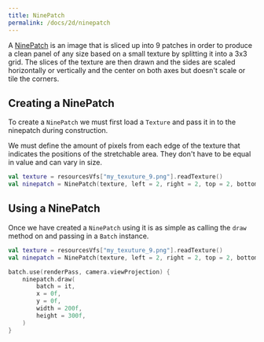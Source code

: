 ```yaml
---
title: NinePatch
permalink: /docs/2d/ninepatch
---
```


A [NinePatch](https://github.com/littlektframework/littlekt/blob/master/core/src/commonMain/kotlin/com/lehaine/littlekt/graphics/NinePatch.kt) is an image that is sliced up into 9 patches in order to produce a clean panel of any size based on a small texture by splitting it into a 3x3 grid. The slices of the texture are then drawn and the sides are scaled horizontally or vertically and the center on both axes but doesn't scale or tile the corners.

## Creating a NinePatch

To create a `NinePatch` we must first load a `Texture` and pass it in to the ninepatch during construction.

We must define the amount of pixels from each edge of the texture that indicates the positions of the stretchable area. They don't have to be equal in value and can vary in size.

```kotlin
val texture = resourcesVfs["my_texuture_9.png"].readTexture()
val ninepatch = NinePatch(texture, left = 2, right = 2, top = 2, bottom = 2)
```

## Using a NinePatch

Once we have created a `NinePatch` using it is as simple as calling the `draw` method on and passing in a `Batch` instance.

```kotlin
val texture = resourcesVfs["my_texuture_9.png"].readTexture()
val ninepatch = NinePatch(texture, left = 2, right = 2, top = 2, bottom = 2)

batch.use(renderPass, camera.viewProjection) {
    ninepatch.draw(
        batch = it,
        x = 0f,
        y = 0f,
        width = 200f,
        height = 300f,
    )
}
```